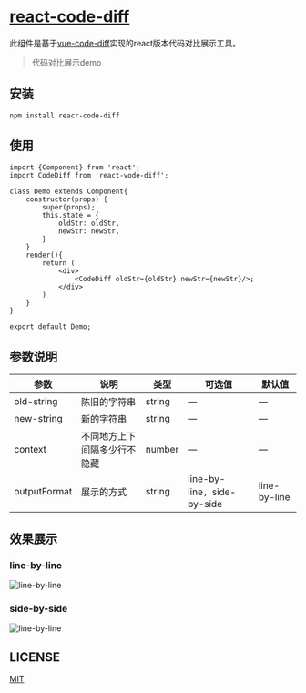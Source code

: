 # [react-code-diff]()
 
此组件是基于[vue-code-diff]()实现的react版本代码对比展示工具。
> 代码对比展示demo

## 安装
```$xslt
npm install reacr-code-diff
```

## 使用
```$xslt
import {Component} from 'react';
import CodeDiff from 'react-vode-diff';

class Demo extends Component{
    constructor(props) {
        super(props);
        this.state = {
            oldStr: oldStr,
            newStr: newStr,
        }
    }
    render(){
        return (
            <div>
                <CodeDiff oldStr={oldStr} newStr={newStr}/>;
            </div>
        )
    }
}

export default Demo;
``` 

## 参数说明

| 参数      | 说明    | 类型      | 可选值       | 默认值   |
|---------- |-------- |---------- |-------------  |-------- |
| old-string| 陈旧的字符串| string  |   —    |    —     |
| new-string| 新的字符串| string  |   —    |    —     |
| context| 不同地方上下间隔多少行不隐藏 | number  |   —    |    —     |
| outputFormat| 展示的方式 | string  |   line-by-line，side-by-side    |    line-by-line     |


## 效果展示

### line-by-line
![line-by-line](../react-code-diff/line-by-line.png?row=true)
### side-by-side
![line-by-line](../react-code-diff/side-by-side.png?row=true)

## LICENSE
[MIT](LICENSE)

